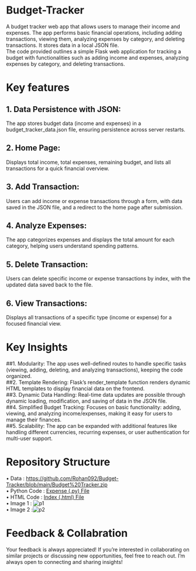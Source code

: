 # Budget-Tracker
A budget tracker web app that allows users to manage their income and expenses. The app performs basic financial operations, including adding transactions, viewing them, analyzing expenses by category, and deleting transactions. It stores data in a local JSON file.<br/>
The code provided outlines a simple Flask web application for tracking a budget with functionalities such as adding income and expenses, analyzing expenses by category, and deleting transactions.

# Key features
## 1. Data Persistence with JSON:
The app stores budget data (income and expenses) in a budget_tracker_data.json file, ensuring persistence across server restarts.<br/>
## 2. Home Page:
Displays total income, total expenses, remaining budget, and lists all transactions for a quick financial overview.<br/>
## 3. Add Transaction:
Users can add income or expense transactions through a form, with data saved in the JSON file, and a redirect to the home page after submission.<br/>
## 4. Analyze Expenses:
The app categorizes expenses and displays the total amount for each category, helping users understand spending patterns.<br/>
## 5. Delete Transaction:
Users can delete specific income or expense transactions by index, with the updated data saved back to the file.<br/>
## 6. View Transactions:
Displays all transactions of a specific type (income or expense) for a focused financial view.<br/>

# Key Insights
##1. Modularity:
The app uses well-defined routes to handle specific tasks (viewing, adding, deleting, and analyzing transactions), keeping the code organized.<br/>
##2. Template Rendering:
Flask’s render_template function renders dynamic HTML templates to display financial data on the frontend.<br/>
##3. Dynamic Data Handling:
Real-time data updates are possible through dynamic loading, modification, and saving of data in the JSON file.<br/>
##4. Simplified Budget Tracking:
Focuses on basic functionality: adding, viewing, and analyzing income/expenses, making it easy for users to manage their finances.<br/>
##5. Scalability:
The app can be expanded with additional features like handling different currencies, recurring expenses, or user authentication for multi-user support.<br/>

# Repository Structure
• Data : https://github.com/Rohan092/Budget-Tracker/blob/main/Budget%20Tracker.zip<br/>
• Python Code : [Expense (.py) File](https://github.com/Rohan092/Budget-Tracker/blob/main/expense.py)<br/>
• HTML Code : [Index (.html) File](https://github.com/Rohan092/Budget-Tracker/blob/main/index.html)<br/>
• Image 1 : ![p1](https://github.com/user-attachments/assets/b5f0f1c4-8bf3-4bbb-a331-4f21761d4eef)<br/>
• Image 2 :![p2](https://github.com/user-attachments/assets/1c12e63c-3e47-4892-ae51-0bc3d55a15d4)</br>

# Feedback & Collabration
Your feedback is always appreciated! If you’re interested in collaborating on similar projects or discussing new opportunities, feel free to reach out. I’m always open to connecting and sharing insights!
